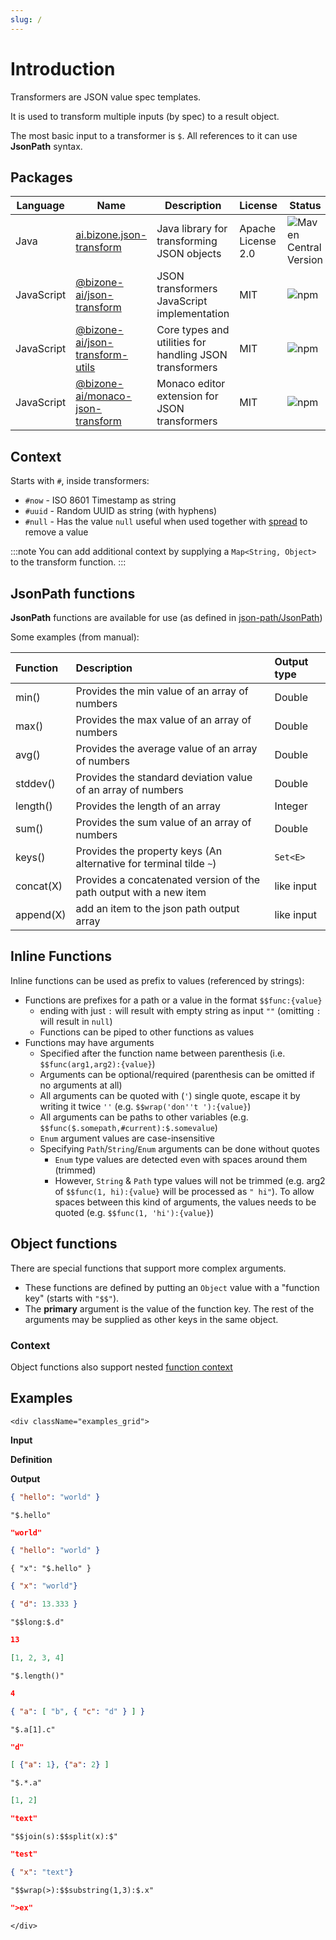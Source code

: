 ```yaml
---
slug: /
---
```

# Introduction

Transformers are JSON value spec templates.

It is used to transform multiple inputs (by spec) to a result object.

The most basic input to a transformer is `$`. All references to it can use **JsonPath** syntax.

## Packages

| Language   | Name                                                                                               | Description                                             |License|Status|
|------------|----------------------------------------------------------------------------------------------------|---------------------------------------------------------|---|---|
| Java       | [ai.bizone.json-transform](https://mvnrepository.com/artifact/ai.bizone/json-transform)            | Java library for transforming JSON objects              |Apache License 2.0|![Maven Central Version](https://img.shields.io/maven-central/v/ai.bizone/json-transform)|
| JavaScript | [@bizone-ai/json-transform](https://www.npmjs.com/package/@bizone-ai/json-transform)               | JSON transformers JavaScript implementation|MIT|![npm](https://img.shields.io/npm/v/@bizone-ai/json-transform)|
| JavaScript | [@bizone-ai/json-transform-utils](https://www.npmjs.com/package/@bizone-ai/json-transform-utils)   | Core types and utilities for handling JSON transformers |MIT|![npm](https://img.shields.io/npm/v/@bizone-ai/json-transform-utils)|
| JavaScript | [@bizone-ai/monaco-json-transform](https://www.npmjs.com/package/@bizone-ai/monaco-json-transform) | Monaco editor extension for JSON transformers |MIT|![npm](https://img.shields.io/npm/v/@bizone-ai/monaco-json-transform)|


## Context
Starts with `#`, inside transformers:

- `#now` - ISO 8601 Timestamp as string
- `#uuid` - Random UUID as string (with hyphens)
- `#null` - Has the value `null` useful when used together with [spread](spread#remove-keys) to remove a value

:::note
You can add additional context by supplying a `Map<String, Object>` to the transform function.
:::

## JsonPath functions

**JsonPath** functions are available for use (as defined in [json-path/JsonPath](https://github.com/json-path/JsonPath#functions))

Some examples (from manual):

| Function  | Description                                                        | Output type          |
|:----------|:-------------------------------------------------------------------|:---------------------|
| min()     | Provides the min value of an array of numbers                      | Double               |
| max()     | Provides the max value of an array of numbers                      | Double               |
| avg()     | Provides the average value of an array of numbers                  | Double               |
| stddev()  | Provides the standard deviation value of an array of numbers       | Double               |
| length()  | Provides the length of an array                                    | Integer              |
| sum()     | Provides the sum value of an array of numbers                      | Double               |
| keys()    | Provides the property keys (An alternative for terminal tilde `~`) | `Set<E>`             |
| concat(X) | Provides a concatenated version of the path output with a new item | like input           |
| append(X) | add an item to the json path output array                          | like input           |

## Inline Functions

Inline functions can be used as prefix to values (referenced by strings):
- Functions are prefixes for a path or a value in the format `$$func:{value}`
    - ending with just `:` will result with empty string as input `""` (omitting `:` will result in `null`)
    - Functions can be piped to other functions as values
- Functions may have arguments
    - Specified after the function name between parenthesis (i.e. `$$func(arg1,arg2):{value}`)
    - Arguments can be optional/required (parenthesis can be omitted if no arguments at all)
    - All arguments can be quoted with (`'`) single quote, escape it by writing it twice `''` (e.g. `$$wrap('don''t '):{value}`)
    - All arguments can be paths to other variables (e.g. `$$func($.somepath,#current):$.somevalue`)
    - `Enum` argument values are case-insensitive
    - Specifying `Path`/`String`/`Enum` arguments can be done without quotes
        - `Enum` type values are detected even with spaces around them (trimmed)
        - However, `String` & `Path` type values will not be trimmed (e.g. arg2 of `$$func(1, hi):{value}` will be processed as `" hi"`). To allow spaces between this kind of arguments, the values needs to be quoted (e.g. `$$func(1, 'hi'):{value}`)


## Object functions

There are special functions that support more complex arguments.
- These functions are defined by putting an `Object` value with a "function key" (starts with `"$$"`).
- The **primary** argument is the value of the function key. The rest of the arguments may be supplied as other keys in the same object.

### Context

Object functions also support nested [function context](function-context)

## Examples

```mdx-code-block
<div className="examples_grid">
```

**Input**

**Definition**

**Output**


```json
{ "hello": "world" }
```
```transformers
"$.hello"
```
```json
"world"
```


```json
{ "hello": "world" }
```
```transformers
{ "x": "$.hello" }
```
```json
{ "x": "world"}
```


```json
{ "d": 13.333 }
```
```transformers
"$$long:$.d"
```
```json
13
```


```json
[1, 2, 3, 4]
```
```transformers
"$.length()"
```
```json
4
```


```json
{ "a": [ "b", { "c": "d" } ] }
```
```transformers
"$.a[1].c"
```
```json
"d"
```


```json
[ {"a": 1}, {"a": 2} ]
```
```transformers
"$.*.a"
```
```json
[1, 2]
```


```json
"text"
```
```transformers
"$$join(s):$$split(x):$"
```
```json
"test"
```


```json
{ "x": "text"}
```
```transformers
"$$wrap(>):$$substring(1,3):$.x"
```
```json
">ex"
```


```mdx-code-block
</div>
```

